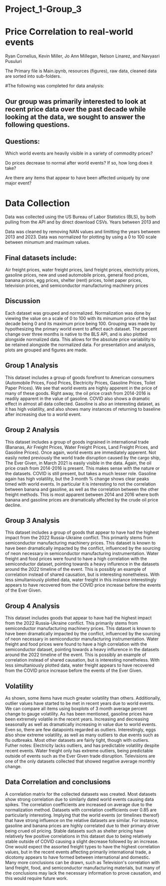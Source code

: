 # Project_1-Group_3
# Price Correlation to real-world events
 Ryan Cornelius, Kevin Miller, Jo Ann Millegan, Nelson Linarez, and Navyasri Pusuluri
 
 
The Primary file is Main.ipynb, resources (figures), raw data, cleaned data are sorted into sub-folders.



#The following was completed for data analysis:


## Our group was primarily interested to look at recent price data over the past decade while looking at the data, we sought to answer the following questions.
## Questions:
Which world events are heavily visible in a variety of commodity prices?

Do prices decrease to normal after world events? If so, how long does it take?

Are there any items that appear to have been affected uniquely by one major event?


# Data Collection
Data was collected using the US Bureau of Labor Statistics (BLS), by both pulling from the API and by direct download CSVs.
Years between 2013 and 

Data was cleaned by removing NAN values and limitting the years betweem 2013 and 2023. 
Data was normalized for plotting by using a 0 to 100 scale between minumum and maximum values. 

## Final datasets include:
Air freight prices, water freight prices, land freight prices, electricity prices, gasoline prices, new and used automobile prices, 
general food prices, banana prices, egg prices, shelter (rent) prices, toilet paper prices, television prices, and semiconductor manufacturing machinery prices

## Discussion
Each dataset was grouped and normalized. Normalization was done by viewing the value on a scale of 0 to 100 with its minumum price of the last decade being
0 and its maximum price being 100. Grouping was made by hypothesizing the primary world event to affect each dataset. The percent change over three months 
is native to the BLS API, and is also plotted alongside normalized data. This allows for the absolute price variability to be retained alongside the normalized data.
For presentation and analysis, plots are grouped and figures are made.

## Group 1 Analysis
This dataset includes a group of goods forefront to American consumers (Automobile Prices, Food Prices, Electricity Prices, Gasoline Prices, Toilet Paper Prices). 
We see that world events are highly apperent in the price of many of these goods. Right away, the oil price crash from 2014-2016 is readily apparent in the value 
of gasoline. COVID also shows a dramatic effect in almost all data collected. Gasoline is also an interesting dataset, as it has high volatility, and also shows 
many instances of returning to baseline after increasing due to a world event.

## Group 2 Analysis
This dataset includes a group of goods ingrained in international trade (Bananas, Air Freight Prices, Water Freight Prices, Land Freight Prices, and Gasoline 
Prices). Once again, world events are immediately apperent. Not easily noted previously the world trade disruption caused by the cargo ship, The Ever Given, 
in March 2021 is easily visible in the data. Again, the oil price crash from 2014-2016 is present. This makes sense with the nature or the datasets. COVID is 
still present, but takes a much lesser role. Gasoline again has high volatility, but the 3 month % change shows clear peaks timed with world events.
In particular it is interesting to not the correlation between banana and gasoline, as well as the correlation between the other freight methods. This is 
most apparent between 2014 and 2016 where both banana and gasoline prices are dramatically affected by the crude oil price decline. 

## Group 3 Analysis
This dataset includes a group of goods that appear to have had the highest impact from the 2022 Russia-Ukraine conflict. This primarily stems from semiconductor 
manufacturing machinery prices. This dataset is known to have been dramatically impacted by the conflict, influenced by the sourcing of neon necessary in 
semiconductor manufacturing instrumentation. Water freight and food prices were found to have a high correlation with the semiconductor dataset, pointing 
towards a heavy influrence in the datasets around the 2022 timeline of the event. This is possibly an example of correlation instead of shared causation, 
but is interesting nonetheless. With less simultaniously plotted data, water freight in this instance interestingly appears to have recovered from the COVID 
price increase before the events of the Ever Given. 

## Group 4 Analysis
This dataset includes goods that appear to have had the highest impact from the 2022 Russia-Ukraine conflict. This primarily stems from semiconductor 
manufacturing machinery prices. This dataset is known to have been dramatically impacted by the conflict, influenced by the sourcing of neon necessary 
in semiconductor manufacturing instrumentation. Water freight and food prices were found to have a high correlation with the semiconductor dataset, pointing 
towards a heavy influrence in the datasets around the 2022 timeline of the event. This is possibly an example of correlation instead of shared causation, but 
is interesting nonetheless. With less simultaniously plotted data, water freight appears to have recovered from the COVID price increase before the events of 
the Ever Given. 

## Volatility
As shown, some items have much greater volatility than others. Additionally, outlier values have started to be met in recent years due to world events. 
We can compare all items using boxplots of 3 month average percent change to gauge volatility. As has been mentioned, gasoline prices have been extremely 
volatile in the recent years. Increasing and decreasing seasonally as well as dramatically increasing in value due to world events. Even so, there are few 
datapoints regarded as outliers. Interestingly, eggs also show extreme volatility, as well as many outliers to due events such as flu outbreaks. Most other 
datasets are fairly tight, though with outliers.
Futher notes: Electricity lacks outliers, and has predictable volatility despite recent events. Water freight only has extreme outliers, being predictable 
outside of events such as the Ever Given trade disruption. Televisions are one of the only datasets collected that showed negative average monthly change. 

## Data Correlation and conclusions
A correlation matrix for the collected datasets was created. Most datasets show strong correlation due to similarly dated world events causing data spikes. 
The correlation coefficients are increased on average due to the normalization method. Datasets with correlation coefficients over 0.85 are particularly 
interesting. Implying that the world events (or timelines thereof) that have strong influence on the relative datasets are similar. For instance, gasoline 
and banana prices are highly correlated due to their primary driver being crued oil pricing. Stable datasets such as shelter pricing have relatively few 
positive correlations in this dataset due to being relatively stable outside of COVID causing a slight decrease followed by an increase. One would expect 
the assorted freight types to have the highest correlation values, but in the recent events affecting primarily international trade, a dicotomy appears to 
have formed between international and domestic. Many more conclusions can be drawn, such as Television's correlation with land freight, food, and 
semiconductor manufacturing materials, but many of the conclusions may lack the necessary information to prove causation, and this would require future work.



